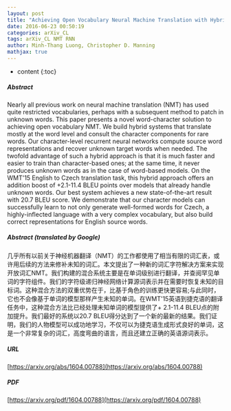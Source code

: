```yaml
---
layout: post
title: "Achieving Open Vocabulary Neural Machine Translation with Hybrid Word-Character Models"
date: 2016-06-23 00:50:19
categories: arXiv_CL
tags: arXiv_CL NMT RNN
author: Minh-Thang Luong, Christopher D. Manning
mathjax: true
---
```


* content
{:toc}

##### Abstract
Nearly all previous work on neural machine translation (NMT) has used quite restricted vocabularies, perhaps with a subsequent method to patch in unknown words. This paper presents a novel word-character solution to achieving open vocabulary NMT. We build hybrid systems that translate mostly at the word level and consult the character components for rare words. Our character-level recurrent neural networks compute source word representations and recover unknown target words when needed. The twofold advantage of such a hybrid approach is that it is much faster and easier to train than character-based ones; at the same time, it never produces unknown words as in the case of word-based models. On the WMT'15 English to Czech translation task, this hybrid approach offers an addition boost of +2.1-11.4 BLEU points over models that already handle unknown words. Our best system achieves a new state-of-the-art result with 20.7 BLEU score. We demonstrate that our character models can successfully learn to not only generate well-formed words for Czech, a highly-inflected language with a very complex vocabulary, but also build correct representations for English source words.

##### Abstract (translated by Google)
几乎所有以前关于神经机器翻译（NMT）的工作都使用了相当有限的词汇表，或许用后续的方法来修补未知的词汇。本文提出了一种新的词汇字符解决方案来实现开放词汇NMT。我们构建的混合系统主要是在单词级别进行翻译，并查阅罕见单词的字符组件。我们的字符级递归神经网络计算源词表示并在需要时恢复未知的目标词。这种混合方法的双重优势在于，比基于角色的训练更快更容易;与此同时，它也不会像基于单词的模型那样产生未知的单词。在WMT'15英语到捷克语的翻译任务中，这种混合方法比已经处理未知单词的模型提供了+ 2.1-11.4 BLEU点的附加提升。我们最好的系统以20.7 BLEU得分达到了一个新的最新的结果。我们证明，我们的人物模型可以成功地学习，不仅可以为捷克语生成形式良好的单词，这是一个非常复杂的词汇，高度弯曲的语言，而且还建立正确的英语源词表示。

##### URL
[https://arxiv.org/abs/1604.00788](https://arxiv.org/abs/1604.00788)

##### PDF
[https://arxiv.org/pdf/1604.00788](https://arxiv.org/pdf/1604.00788)

